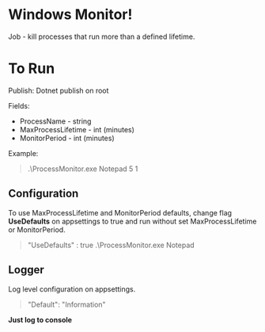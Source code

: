 #  Windows Monitor!

Job - kill processes that run more than a defined lifetime.

# To Run

Publish: Dotnet publish on root

Fields:
- ProcessName - string
- MaxProcessLifetime - int (minutes)
- MonitorPeriod - int (minutes)

Example:
> .\ProcessMonitor.exe Notepad 5 1

## Configuration

To use MaxProcessLifetime and MonitorPeriod defaults, change flag **UseDefaults** on appsettings to true and run without set MaxProcessLifetime or MonitorPeriod.
> "UseDefaults" : true
> .\ProcessMonitor.exe Notepad


## Logger 
Log level configuration on appsettings.  
>"Default": "Information"

**Just log to console**



